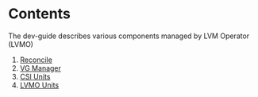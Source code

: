 # Contents

The dev-guide describes various components managed by LVM Operator (LVMO)

1. [Reconcile][reconciler]
2. [VG Manager][vg-manager]
3. [CSI Units][topolvm-csi]
4. [LVMO Units][lvmo-units]

[reconciler]: ./reconciler.md
[vg-manager]: ./vg-manager.md
[topolvm-csi]: ./topolvm-csi.md
[lvmo-units]: ./lvmo-units.md
